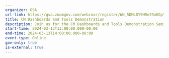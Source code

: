 ```yaml
---
organizer: GSA
url-link: https://gsa.zoomgov.com/webinar/register/WN_5DMLOY9HRe29oKGpYm9-_Q?utm_medium=email&utm_source=govDelivery#/registration
title: CM Dashboards and Tools Demonstration
description: Join us for the CM Dashboards and Tools Demonstration Seminar!
start-time: 2024-03-13T13:00:00.000-00:00
end-time: 2024-03-13T14:00:00.000-00:00
event-type: Online
gov-only: true
is-external: true
---
```

